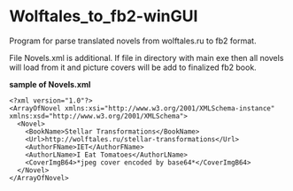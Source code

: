 # Wolftales_to_fb2-winGUI
Program for parse translated novels from wolftales.ru to fb2 format.

File Novels.xml is additional. If file in directory with main exe then all novels will load from it and picture covers will be add to finalized fb2 book.


**sample of Novels.xml**

    <?xml version="1.0"?>
    <ArrayOfNovel xmlns:xsi="http://www.w3.org/2001/XMLSchema-instance" xmlns:xsd="http://www.w3.org/2001/XMLSchema">
      <Novel>
        <BookName>Stellar Transformations</BookName>
		<Url>http://wolftales.ru/stellar-transformations</Url>
		<AuthorFName>IET</AuthorFName>
		<AuthorLName>I Eat Tomatoes</AuthorLName>
		<CoverImgB64>*jpeg cover encoded by base64*</CoverImgB64>
      </Novel>
    </ArrayOfNovel>